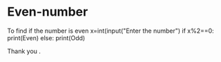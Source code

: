 # Even-number
To find if the number is even
x=int(input("Enter the number")
if x%2==0:
  print(Even)
 else:
  print(Odd)
  
 Thank you .
  


